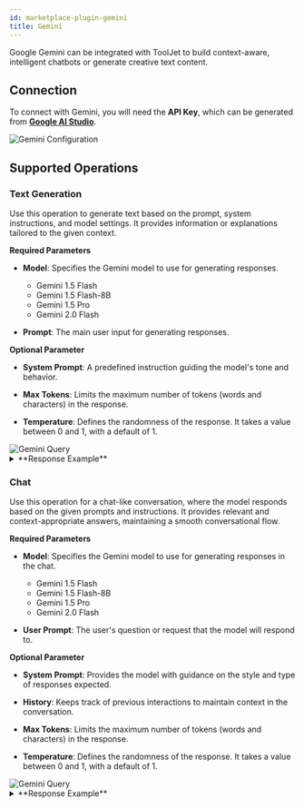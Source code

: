 ```yaml
---
id: marketplace-plugin-gemini
title: Gemini
---
```


Google Gemini can be integrated with ToolJet to build context-aware, intelligent chatbots or generate creative text content. 

## Connection

To connect with Gemini, you will need the **API Key**, which can be generated from **[Google AI Studio](https://aistudio.google.com/apikey)**.

<img className="screenshot-full" src="/img/marketplace/plugins/gemini/config.png" alt="Gemini Configuration" />

## Supported Operations

### Text Generation

Use this operation to generate text based on the prompt, system instructions, and model settings. It provides information or explanations tailored to the given context.

**Required Parameters**

- **Model**: Specifies the Gemini model to use for generating responses.
    - Gemini 1.5 Flash
    - Gemini 1.5 Flash-8B
    - Gemini 1.5 Pro
    - Gemini 2.0 Flash

- **Prompt**: The main user input for generating responses.

**Optional Parameter**

- **System Prompt**: A predefined instruction guiding the model's tone and behavior.

- **Max Tokens**: Limits the maximum number of tokens (words and characters) in the response.

- **Temperature**: Defines the randomness of the response. It takes a value between 0 and 1, with a default of 1.

<img className="screenshot-full" src="/img/marketplace/plugins/gemini/query.png" alt="Gemini Query" />

<details>
<summary>**Response Example**</summary>

Connecting ToolJet to a database involves several steps, and the specific method depends on the type of database you're using.  ToolJet primarily uses database connections through its built-in features, avoiding the need for complex configuration files or external tools.  Here's a general guide, focusing on common scenarios:

**1. Choose Your Database and Connection Method:**

ToolJet supports various database systems, including:

* **PostgreSQL:** A powerful, open-source relational database management system.
* **MySQL:** Another popular open-source relational database system.
* **SQLite:** A lightweight, file-based database system, often suitable for smaller projects.
* **MongoDB:** A NoSQL database system, ideal for handling unstructured or semi-structured data.

**2. Setting Up the Database:**

* **Ensure the database server is running and accessible.**  This includes having the database software installed and configured.
* **Create a database:**  Within the database server, you'll need to create a new database.
* **Create a user account with appropriate privileges:** This user account needs permissions to connect to the database and perform read/write operations.  Crucially, ensure the user has the necessary permissions for your application's needs.  For example, you will need `SELECT`, `INSERT`, `UPDATE`, and `DELETE` permissions if you're performing CRUD operations.
* **Determine the database credentials:** You'll need the database server's hostname/IP address, the database name, the username, and the password for the user account.

**3. Connecting in ToolJet:**

* **Navigate to the relevant ToolJet app/page where database interaction is needed.**
* **Utilize ToolJet's database connectors:**  Look for sections or widgets in ToolJet that allow you to interact with databases.  This is typically integrated into the data sources, data manipulation features, or custom functions.
* **Provide the database connection details:** Input the database server details (hostname/IP, port, database name, username, password).  ToolJet will validate the connection.
* **Choose the database type:** Select the correct database type (e.g., PostgreSQL, MySQL, SQLite, MongoDB).
* **Test the connection:** ToolJet will attempt to connect to the database. Verify the success of the connection.  If successful, you should be able to query the database within ToolJet's

</details>

### Chat

Use this operation for a chat-like conversation, where the model responds based on the given prompts and instructions. It provides relevant and context-appropriate answers, maintaining a smooth conversational flow.

**Required Parameters**

- **Model**: Specifies the Gemini model to use for generating responses in the chat.
    - Gemini 1.5 Flash
    - Gemini 1.5 Flash-8B
    - Gemini 1.5 Pro
    - Gemini 2.0 Flash

- **User Prompt**: The user's question or request that the model will respond to.

**Optional Parameter**

- **System Prompt**: Provides the model with guidance on the style and type of responses expected.

- **History**: Keeps track of previous interactions to maintain context in the conversation.

- **Max Tokens**: Limits the maximum number of tokens (words and characters) in the response.

- **Temperature**: Defines the randomness of the response. It takes a value between 0 and 1, with a default of 1.

<img className="screenshot-full" src="/img/marketplace/plugins/gemini/chat-query.png" alt="Gemini Query" />

<details>
<summary>**Response Example**</summary>

Integrating an API into ToolJet involves several steps, depending on the API's specifics (REST, GraphQL, etc.) and the desired functionality within your ToolJet application.  Here's a breakdown of the process:

**1. Understanding Your API:**

* **Authentication:** How does the API authenticate requests? (API Key, OAuth 2.0, Basic Auth, etc.)  This is crucial and will directly impact your ToolJet configuration.
* **Endpoints:** Identify the specific API endpoints you need to interact with.  Note the HTTP methods (GET, POST, PUT, DELETE) for each endpoint.
* **Request Parameters:**  Understand what parameters (query parameters, request body) each endpoint expects.  Data types are important (string, integer, JSON, etc.).
* **Response Format:**  Determine the format of the API's response (usually JSON or XML).  ToolJet primarily works with JSON.

</details>






